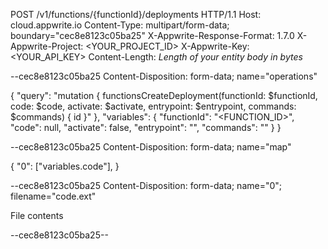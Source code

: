 POST /v1/functions/{functionId}/deployments HTTP/1.1
Host: cloud.appwrite.io
Content-Type: multipart/form-data; boundary="cec8e8123c05ba25"
X-Appwrite-Response-Format: 1.7.0
X-Appwrite-Project: <YOUR_PROJECT_ID>
X-Appwrite-Key: <YOUR_API_KEY>
Content-Length: *Length of your entity body in bytes*

--cec8e8123c05ba25
Content-Disposition: form-data; name="operations"

{ "query": "mutation { functionsCreateDeployment(functionId: $functionId, code: $code, activate: $activate, entrypoint: $entrypoint, commands: $commands) { id }" }, "variables": { "functionId": "<FUNCTION_ID>", "code": null, "activate": false, "entrypoint": "<ENTRYPOINT>", "commands": "<COMMANDS>" } }

--cec8e8123c05ba25
Content-Disposition: form-data; name="map"

{ "0": ["variables.code"],  }

--cec8e8123c05ba25
Content-Disposition: form-data; name="0"; filename="code.ext"

File contents

--cec8e8123c05ba25--
